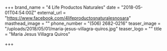 +++
brand_name = "4 Life Productos Naturales"
date = "2018-05-01T04:54:00Z"
external_url = "https://www.facebook.com/4lifeproductosnaturalesnosara"
masthead_image = ""
phone_number = "(506) 2682-0216"
teaser_image = "/uploads/2018/05/01/maria-jesus-villagra-quiros.jpg"
teaser_logo = ""
title = "Maria Jesus Villagra Quiros"

+++
